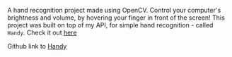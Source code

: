 A hand recognition project made using OpenCV.
Control your computer's brightness and volume, by hovering your finger in front of the screen!
This project was built on top of my API, for simple hand recognition - called `Handy`. Check it out [here](https://thecodearchives.wordpress.com/2017/04/23/handy-hand-recognition-made-easy/)

Github link to [Handy](https://github.com/SouravJohar/handy)
